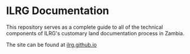 # ILRG Documentation

This repository serves as a complete guide to all of the technical components of ILRG's customary land documentation process in Zambia. 

The site can be found at [ilrg.github.io](https://ilrg.github.io/)



